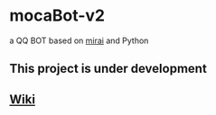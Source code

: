 # mocaBot-v2
 a QQ BOT based on [mirai](https://github.com/mamoe/mirai) and Python

## This project is under development 

## [Wiki](https://mocabot.xyz)

